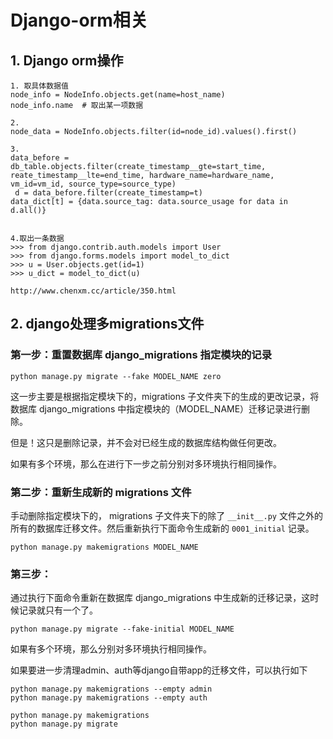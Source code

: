 





# Django-orm相关





## 1. Django orm操作

```
1. 取具体数据值
node_info = NodeInfo.objects.get(name=host_name)
node_info.name  # 取出某一项数据

2. 
node_data = NodeInfo.objects.filter(id=node_id).values().first()

3.
data_before = db_table.objects.filter(create_timestamp__gte=start_time, reate_timestamp__lte=end_time, hardware_name=hardware_name, vm_id=vm_id, source_type=source_type)
 d = data_before.filter(create_timestamp=t)
data_dict[t] = {data.source_tag: data.source_usage for data in d.all()}


4.取出一条数据
>>> from django.contrib.auth.models import User  
>>> from django.forms.models import model_to_dict  
>>> u = User.objects.get(id=1)  
>>> u_dict = model_to_dict(u)  

http://www.chenxm.cc/article/350.html
```



## 2. django处理多migrations文件





### 第一步：重置数据库 django_migrations 指定模块的记录

```
python manage.py migrate --fake MODEL_NAME zero
```

这一步主要是根据指定模块下的，migrations 子文件夹下的生成的更改记录，将数据库 django_migrations 中指定模块的（MODEL_NAME）迁移记录进行删除。

但是！这只是删除记录，并不会对已经生成的数据库结构做任何更改。

如果有多个环境，那么在进行下一步之前分别对多环境执行相同操作。

### 第二步：重新生成新的 migrations 文件

手动删除指定模块下的， migrations 子文件夹下的除了 `__init__.py` 文件之外的所有的数据库迁移文件。然后重新执行下面命令生成新的 `0001_initial` 记录。

```
python manage.py makemigrations MODEL_NAME
```

### 第三步：

通过执行下面命令重新在数据库 django_migrations 中生成新的迁移记录，这时候记录就只有一个了。

```
python manage.py migrate --fake-initial MODEL_NAME
```

如果有多个环境，那么分别对多环境执行相同操作。





如果要进一步清理admin、auth等django自带app的迁移文件，可以执行如下

```
python manage.py makemigrations --empty admin
python manage.py makemigrations --empty auth

python manage.py makemigrations
python manage.py migrate
```

















